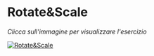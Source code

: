 # Rotate&Scale

*Clicca sull'immagine per visualizzare l'esercizio*

[![Rotate&Scale](https://user-images.githubusercontent.com/60677625/110778178-4c185100-8262-11eb-8372-a77e570edc65.png "Rotate&Scale")](https://editor.p5js.org/kaappa/sketches/Bbwwng0Qs)
